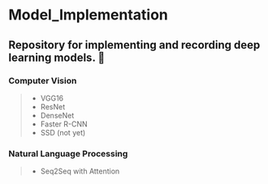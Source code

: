 # Model_Implementation
## Repository for implementing and recording deep learning models. 🤖

### Computer Vision
> * VGG16
> * ResNet
> * DenseNet
> * Faster R-CNN
> * SSD (not yet)

### Natural Language Processing
>  * Seq2Seq with Attention

